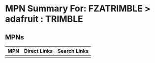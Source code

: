 



# MPN Summary For: FZATRIMBLE > adafruit : TRIMBLE

## MPNs
  

|MPN|Direct Links|Search Links|
| :--- | :--- | :--- |
||||
